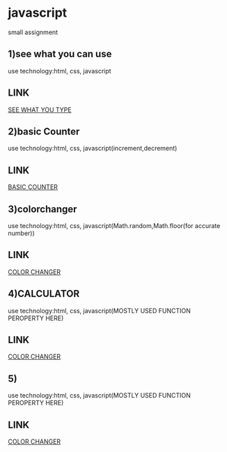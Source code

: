 # javascript
small assignment
## 1)see what you can use
use technology:html, css, javascript

## LINK
[SEE WHAT YOU TYPE](https://nd1seewhatyoutype.netlify.app/)

## 2)basic Counter
use technology:html, css, javascript(increment,decrement)

## LINK
[BASIC COUNTER ](https://nd2basiccounter.netlify.app/)

## 3)colorchanger
use technology:html, css, javascript(Math.random,Math.floor(for accurate number))

## LINK
[COLOR CHANGER ](https://nd3colorchanger.netlify.app/)

## 4)CALCULATOR
use technology:html, css, javascript(MOSTLY USED FUNCTION PEROPERTY HERE)

## LINK
[COLOR CHANGER ](https://nd4calculator.netlify.app/)

## 5)
use technology:html, css, javascript(MOSTLY USED FUNCTION PEROPERTY HERE)

## LINK
[COLOR CHANGER ](https://nd4calculator.netlify.app/)
